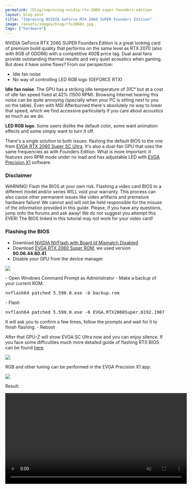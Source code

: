 ```yaml
---
permalink: /blog/improving-nvidia-rtx-2060-super-founders-edition
layout: blog-post
title: "Improving NVIDIA GeForce RTX 2060 SUPER Founders Edition"
image: /assets/images/blog/rtx2060s.jpg
tags: ["hardware"]
---
```


NVIDIA GeForce RTX 2060 SUPER Founders Edition is a great looking card of premium build quality that performs on the same level as RTX 2070 (also with 8GB of GDDR6) with a competitive 400$ price tag. Dual axial fans provide outstanding thermal results and very quiet acoustics when gaming. But does it have some flaws? From our perspective: 

- Idle fan noise
- No way of controlling LED RGB logo (GEFORCE RTX)

<!--more-->

**Idle fan noise**. The GPU has a striking idle temperature of 31C° but at a cost of idle fan speed fixed at 42% (1500 RPM). Browsing Internet hearing this noise can be quite annoying (specially when your PC is sitting next to you on the table). Even with MSI Afterburned there's absolutely no way to lower that speed, which we find accessive particularly if you care about acoustics as much as we do.

**LED RGB logo**. Some users dislike the default color, some want animation effects and some simply want to turn it off.

There's a single solution to both issues: flashing the default BIOS to the one from [EVGA RTX 2060 Super SC Ultra](https://www.techpowerup.com/review/evga-geforce-rtx-2060-super-sc-ultra/). It's also a dual-fan GPU that uses the same frequencies as with Founders Edition. What is more important: it features zero RPM mode under no load and has adjustable LED with [EVGA Precision X1](https://www.evga.com/precisionx1/) software.

### Disclaimer

<span class="font-xs">
WARNING! Flash the BIOS at your own risk. Flashing a video card BIOS to a different model and/or series WILL void your warranty. This process can also cause other permanent issues like video artifacts and premature hardware failure! We cannot and will not be held responsible for the misuse of the information provided in this guide. Please, if you have any questions, jump onto the forums and ask away! We do not suggest you attempt this EVER! The BIOS linked in this tutorial may not work for your video card!
</span>

### Flashing the BIOS

- Download [NVIDIA NVFlash with Board Id Mismatch Disabled](https://www.techpowerup.com/download/nvidia-nvflash-with-board-id-mismatch-disabled/)
- Download [EVGA RTX 2060 Super ROM](https://www.techpowerup.com/vgabios/?architecture=&manufacturer=EVGA&model=RTX+2060+Super&interface=&memType=&memSize=&since=), we used version **90.06.44.80.41**.
- Disable your GPU from the device manager
<p class="text-center">
    <img src="/assets/images/blog/rtx2060s-disable.jpg">
</p>
- Open Windows Command Prompt as Administrator
- Make a backup of your current ROM:
<pre>
nvflash64_patched_5.590.0.exe -b backup.rom
</pre>
- Flash
<pre>
nvflash64_patched_5.590.0.exe -6 EVGA.RTX2060Super.8192.190724.rom
</pre>
It will ask you to confirm a few times, follow the prompts and wait for it to finish flashing.
- Reboot

After that GPU-Z will show EVGA SC Ultra now and you can enjoy silence. If you face some difficulties much more detailed guide of flashing RTX BIOS can be found [here](https://www.overclockersclub.com/guides/how_to_flash_rtx_bios/). 

<p class="text-center">
    <img src="/assets/images/blog/rtx2060s-evga.png">
</p>

RGB and other tuning can be performed in the EVGA Precision X1 app. 

<p class="text-center">
    <img src="/assets/images/blog/rtx2060s-evga-precision.png">
</p>

Result:

<p class="text-center">
    <video width="576" source="" src="/assets/video/rtx_2060s_animating_logo.mp4" type="video/mp4" autoplay="" muted="" loop=""></video>
</p>